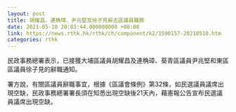 ```yaml
---
layout: post
title: 胡耀昌、連桷璋、尹兆堅及徐子見辭去區議員職務
date: 2021-05-10 20:03:44.000000000 +08:00
link: https://news.rthk.hk/rthk/ch/component/k2/1590157-20210510.htm
categories: rthk
---
```


民政事務總署表示，已接獲大埔區議員胡耀昌及連桷璋、葵青區議員尹兆堅和東區區議員徐子見的辭職通知。

署方說，有關區議員辭職事宜，根據《區議會條例》第32條，如民選議員議席出現空缺，民政事務總署署長須在知悉出現空缺後21天內，藉憲報公告宣布民選議員議席出現空缺。
